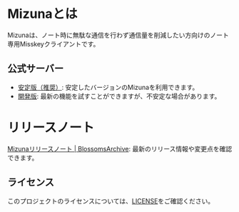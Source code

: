 # Mizunaとは

Mizunaは、ノート時に無駄な通信を行わず通信量を削減したい方向けのノート専用Misskeyクライアントです。

## 公式サーバー

- [安定版（推奨）](https://mizuna.blossomsarchive.com/): 安定したバージョンのMizunaを利用できます。
- [開発版](https://mizuna-canary.blossomsarchive.com/): 最新の機能を試すことができますが、不安定な場合があります。

# リリースノート

[Mizunaリリースノート | BlossomsArchive](https://blossomsarchive.com/blog/category/mizuna/): 最新のリリース情報や変更点を確認できます。

## ライセンス

このプロジェクトのライセンスについては、[LICENSE](/LICENSE)をご確認ください。
